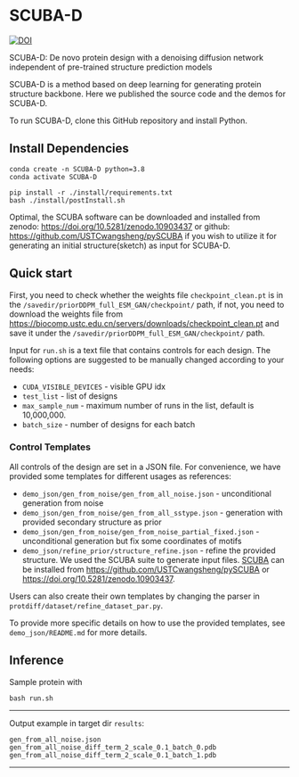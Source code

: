 # SCUBA-D
[![DOI](https://zenodo.org/badge/DOI/10.5281/zenodo.10903437.svg)](https://doi.org/10.5281/zenodo.10903437)


SCUBA-D: De novo protein design with a denoising diffusion network independent of pre-trained structure prediction models

SCUBA-D is a method based on deep learning for generating protein structure backbone. Here we published the source code and the demos for SCUBA-D.

To run SCUBA-D, clone this GitHub repository and install Python.

## Install Dependencies
```
conda create -n SCUBA-D python=3.8
conda activate SCUBA-D

pip install -r ./install/requirements.txt
bash ./install/postInstall.sh
```

Optimal, the SCUBA software can be downloaded and installed from  zenodo: https://doi.org/10.5281/zenodo.10903437 or github: https://github.com/USTCwangsheng/pySCUBA if you wish to utilize it for generating an initial structure(sketch) as input for SCUBA-D.

## Quick start

First, you need to check whether the weights file `checkpoint_clean.pt` is in the `/savedir/priorDDPM_full_ESM_GAN/checkpoint/` path, if not, you need to download the weights file from https://biocomp.ustc.edu.cn/servers/downloads/checkpoint_clean.pt and save it under the `/savedir/priorDDPM_full_ESM_GAN/checkpoint/` path.

Input for `run.sh` is a text file that contains controls for each design.
The following options are suggested to be manually changed according to your needs:

* `CUDA_VISIBLE_DEVICES` - visible GPU idx
* `test_list` - list of designs
* `max_sample_num` - maximum number of runs in the list, default is 10,000,000.
* `batch_size` - number of designs for each batch


### Control Templates
All controls of the design are set in a JSON file. For convenience, we have provided some templates for different usages as references:
* `demo_json/gen_from_noise/gen_from_all_noise.json` - unconditional generation from noise
* `demo_json/gen_from_noise/gen_from_all_sstype.json` - generation with provided secondary structure as prior
* `demo_json/gen_from_noise/gen_from_noise_partial_fixed.json` - unconditional generation but fix some coordinates of motifs
* `demo_json/refine_prior/structure_refine.json` - refine the provided structure.
We used the SCUBA suite to generate input files. [SCUBA](https://github.com/USTCwangsheng/pySCUBA) can be installed from https://github.com/USTCwangsheng/pySCUBA or https://doi.org/10.5281/zenodo.10903437.


Users can also create their own templates by changing the parser in `protdiff/dataset/refine_dataset_par.py`.

To provide more specific details on how to use the provided templates, see `demo_json/README.md` for more details.

## Inference

Sample protein with
```
bash run.sh
```

-----------------------------------------------------------------------------------------------------
Output example in target dir `results`:
```
gen_from_all_noise.json
gen_from_all_noise_diff_term_2_scale_0.1_batch_0.pdb
gen_from_all_noise_diff_term_2_scale_0.1_batch_1.pdb
```

-----------------------------------------------------------------------------------------------------

